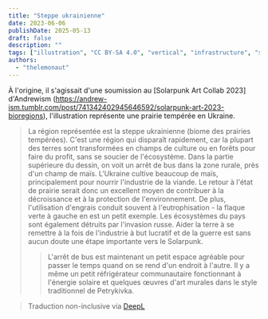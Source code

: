 ```yaml
---
title: "Steppe ukrainienne"
date: 2023-06-06
publishDate: 2025-05-13
draft: false
description: ""
tags: ["illustration", "CC BY-SA 4.0", "vertical", "infrastructure", "solar", "ruins", "ukraine"]
authors:
  - "thelemonaut"
---
```


À l'origine, il s'agissait d'une soumission au [Solarpunk Art Collab 2023] d'Andrewism (https://andrew-ism.tumblr.com/post/741342402945646592/solarpunk-art-2023-bioregions), l'illustration représente une prairie tempérée en Ukraine.

> La région représentée est la steppe ukrainienne (biome des prairies tempérées). C'est une région qui disparaît rapidement, car la plupart des terres sont transformées en champs de culture ou en forêts pour faire du profit, sans se soucier de l'écosystème. Dans la partie supérieure du dessin, on voit un arrêt de bus dans la zone rurale, près d'un champ de maïs. L'Ukraine cultive beaucoup de maïs, principalement pour nourrir l'industrie de la viande. Le retour à l'état de prairie serait donc un excellent moyen de contribuer à la décroissance et à la protection de l'environnement. De plus, l'utilisation d'engrais conduit souvent à l'eutrophisation - la flaque verte à gauche en est un petit exemple. Les écosystèmes du pays sont également détruits par l'invasion russe. Aider la terre à se remettre à la fois de l'industrie à but lucratif et de la guerre est sans aucun doute une étape importante vers le Solarpunk.
>
> > L'arrêt de bus est maintenant un petit espace agréable pour passer le temps quand on se rend d'un endroit à l'autre. Il y a même un petit réfrigérateur communautaire fonctionnant à l'énergie solaire et quelques œuvres d'art murales dans le style traditionnel de Petrykivka.

> Traduction non-inclusive via [DeepL](https://www.deepl.com/translator)
